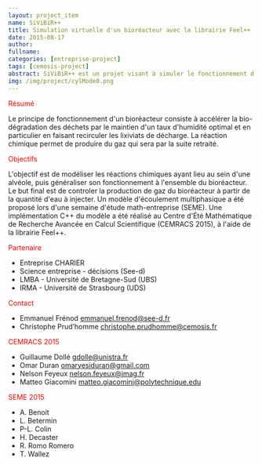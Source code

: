 ```yaml
---
layout: project_item
name: SiViBiR++
title: Simulation virtuelle d'un bioréacteur avec la librairie Feel++
date: 2015-08-17
author: 
fullname: 
categories: [entreprise-project]
tags: [cemosis-project]
abstract: SiViBiR++ est un projet visant à simuler le fonctionnement d'un bioreacteur
img: /img/project/cylMode0.png
---
```


<p style="color:red">Résumé</p>

Le principe de fonctionnement d'un bioréacteur consiste à accélérer la
bio-dégradation des déchets par le maintien d'un taux d'humidité optimal et en
particulier en faisant recirculer les lixiviats de décharge.  La réaction
chimique permet de produire du gaz qui sera par la suite retraité.

<p style="color:red">Objectifs</p>

L'objectif est de modéliser les réactions chimiques ayant lieu au sein d'une
alvéole, puis généraliser son fonctionnement à l'ensemble du bioréacteur. Le
but final est de controler la production de gaz du bioréacteur à partir de la
quantité d'eau à injecter.
Un modèle d'écoulement multiphasique a été proposé lors d'une semaine
d'étude math-entreprise (SEME). Une implémentation C++ du modèle a été
réalisé au Centre d'Été Mathématique de Recherche Avancée en Calcul
Scientifique (CEMRACS 2015), à l'aide de la librairie Feel++.

<p style="color:red">Partenaire</p>

- Entreprise CHARIER
- Science entreprise - décisions (See-d)
- LMBA - Université de Bretagne-Sud (UBS)
- IRMA - Université de Strasbourg (UDS)

<p style="color:red">Contact</p>

- Emmanuel Frénod emmanuel.frenod@see-d.fr
- Christophe Prud’homme christophe.prudhomme@cemosis.fr

<p style="color:red">CEMRACS 2015</p>

- Guillaume Dollé gdolle@unistra.fr
- Omar Duran omaryesiduran@gmail.com
- Nelson Feyeux nelson.feyeux@imag.fr
- Matteo Giacomini matteo.giacomini@polytechnique.edu

<p style="color:red">SEME 2015</p>

- A. Benoit
- L. Betermin
- P-L. Colin
- H. Decaster
- R. Romo Romero
- T. Wallez

